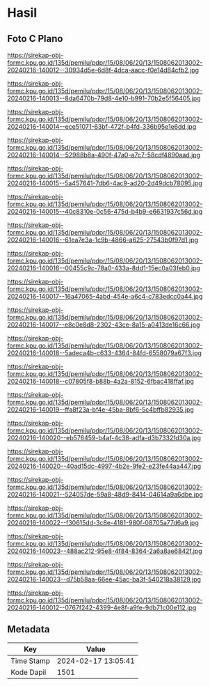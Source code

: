 # Hasil

## Foto C Plano

https://sirekap-obj-formc.kpu.go.id/135d/pemilu/pdpr/15/08/06/20/13/1508062013002-20240216-140012--30934d5e-6d8f-4dca-aacc-f0e14d84cfb2.jpg

https://sirekap-obj-formc.kpu.go.id/135d/pemilu/pdpr/15/08/06/20/13/1508062013002-20240216-140013--8da6470b-79d8-4e10-b991-70b2e5f56405.jpg

https://sirekap-obj-formc.kpu.go.id/135d/pemilu/pdpr/15/08/06/20/13/1508062013002-20240216-140014--ece51071-63bf-472f-b4fd-336b95e1e6dd.jpg

https://sirekap-obj-formc.kpu.go.id/135d/pemilu/pdpr/15/08/06/20/13/1508062013002-20240216-140014--52988b8a-490f-47a0-a7c7-58cdf4890aad.jpg

https://sirekap-obj-formc.kpu.go.id/135d/pemilu/pdpr/15/08/06/20/13/1508062013002-20240216-140015--5a457641-7db6-4ac9-ad20-2d49dcb78095.jpg

https://sirekap-obj-formc.kpu.go.id/135d/pemilu/pdpr/15/08/06/20/13/1508062013002-20240216-140015--40c8310e-0c56-475d-b4b9-e6631937c56d.jpg

https://sirekap-obj-formc.kpu.go.id/135d/pemilu/pdpr/15/08/06/20/13/1508062013002-20240216-140016--61ea7e3a-1c9b-4866-a625-27543b0f97d1.jpg

https://sirekap-obj-formc.kpu.go.id/135d/pemilu/pdpr/15/08/06/20/13/1508062013002-20240216-140016--00455c9c-78a0-433a-8dd1-15ec0a03feb0.jpg

https://sirekap-obj-formc.kpu.go.id/135d/pemilu/pdpr/15/08/06/20/13/1508062013002-20240216-140017--16a47065-4abd-454e-a6c4-c783edcc0a44.jpg

https://sirekap-obj-formc.kpu.go.id/135d/pemilu/pdpr/15/08/06/20/13/1508062013002-20240216-140017--e8c0e8d8-2302-43ce-8a15-a0413de16c66.jpg

https://sirekap-obj-formc.kpu.go.id/135d/pemilu/pdpr/15/08/06/20/13/1508062013002-20240216-140018--5adeca4b-c633-4364-84fd-6558079a67f3.jpg

https://sirekap-obj-formc.kpu.go.id/135d/pemilu/pdpr/15/08/06/20/13/1508062013002-20240216-140018--c07805f8-b88b-4a2a-8152-6fbac418ffaf.jpg

https://sirekap-obj-formc.kpu.go.id/135d/pemilu/pdpr/15/08/06/20/13/1508062013002-20240216-140019--ffa8f23a-bf4e-45ba-8bf6-5c4bffb82935.jpg

https://sirekap-obj-formc.kpu.go.id/135d/pemilu/pdpr/15/08/06/20/13/1508062013002-20240216-140020--eb576459-b4af-4c38-adfa-d3b7332fd30a.jpg

https://sirekap-obj-formc.kpu.go.id/135d/pemilu/pdpr/15/08/06/20/13/1508062013002-20240216-140020--40ad15dc-4997-4b2e-9fe2-e23fe44aa447.jpg

https://sirekap-obj-formc.kpu.go.id/135d/pemilu/pdpr/15/08/06/20/13/1508062013002-20240216-140021--524057de-59a8-48d9-8414-04614a9a6dbe.jpg

https://sirekap-obj-formc.kpu.go.id/135d/pemilu/pdpr/15/08/06/20/13/1508062013002-20240216-140022--f30615dd-3c8e-4181-980f-08705a77d6a9.jpg

https://sirekap-obj-formc.kpu.go.id/135d/pemilu/pdpr/15/08/06/20/13/1508062013002-20240216-140023--488ac212-95e8-4f84-8364-2a6a8ae6842f.jpg

https://sirekap-obj-formc.kpu.go.id/135d/pemilu/pdpr/15/08/06/20/13/1508062013002-20240216-140023--d75b58aa-66ee-45ac-ba3f-540218a38129.jpg

https://sirekap-obj-formc.kpu.go.id/135d/pemilu/pdpr/15/08/06/20/13/1508062013002-20240216-140012--0767f242-4399-4e8f-a9fe-9db71c00e112.jpg


## Metadata

| Key        | Value               |
| ---------- | ------------------- |
| Time Stamp | 2024-02-17 13:05:41 |
| Kode Dapil | 1501                |



